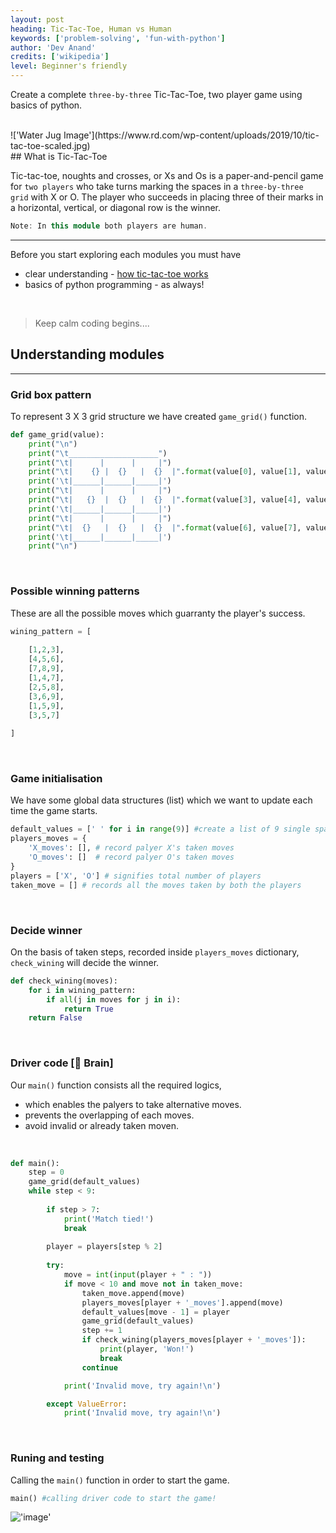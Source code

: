 ```yaml
---
layout: post
heading: Tic-Tac-Toe, Human vs Human
keywords: ['problem-solving', 'fun-with-python']
author: 'Dev Anand'
credits: ['wikipedia']
level: Beginner's friendly
---
```


Create a complete `three-by-three` Tic-Tac-Toe, two player game using basics of python. 

<br/>
!['Water Jug Image'](https://www.rd.com/wp-content/uploads/2019/10/tic-tac-toe-scaled.jpg)

<br/>
## What is Tic-Tac-Toe

Tic-tac-toe, noughts and crosses, or Xs and Os is a paper-and-pencil game for `two players` who take turns marking the spaces in a `three-by-three grid` with X or O. The player who succeeds in placing three of their marks in a horizontal, vertical, or diagonal row is the winner. 


```cpp
Note: In this module both players are human.
```

<hr>

Before you start exploring each modules you must have 

-  clear understanding - [how tic-tac-toe works]('https://en.wikipedia.org/wiki/Tic-tac-toe')
-  basics of python programming - as always!


<br/>

> Keep calm coding begins....

## Understanding modules
<hr>

### Grid box pattern 
To represent 3 X 3 grid structure we have created `game_grid()` function.
<br/>

```python
def game_grid(value):  
    print("\n")  
    print("\t____________________")  
    print("\t|      |      |     |")  
    print("\t|    {} |  {}   |  {}  |".format(value[0], value[1], value[2]))  
    print('\t|______|______|_____|')  
    print("\t|      |      |     |") 
    print("\t|   {}  |  {}   |  {}  |".format(value[3], value[4], value[5]))  
    print('\t|______|______|_____|')  
    print("\t|      |      |     |")  
    print("\t|  {}   |  {}   |  {}  |".format(value[6], value[7], value[8]))  
    print('\t|______|______|_____|')
    print("\n") 
```
<br/>

### Possible winning patterns
These are all the possible moves which guarranty the player's success.
<br/>

```python
wining_pattern = [
    
    [1,2,3],
    [4,5,6],
    [7,8,9],
    [1,4,7],
    [2,5,8],
    [3,6,9],
    [1,5,9],
    [3,5,7]
    
]
```
<br/>

### Game initialisation
We have some global data structures (list) which we want to update each time the game starts. 
<br/>

```python
default_values = [' ' for i in range(9)] #create a list of 9 single spaces 
players_moves = { 
    'X_moves': [], # record palyer X's taken moves
    'O_moves': []  # record palyer O's taken moves
}
players = ['X', 'O'] # signifies total number of players
taken_move = [] # records all the moves taken by both the players
```

<br/>

### Decide winner 
On the basis of taken steps, recorded inside `players_moves` dictionary, `check_wining` will decide the winner.
<br/>

```python
def check_wining(moves):
    for i in wining_pattern:
        if all(j in moves for j in i):
            return True 
    return False 
```
<br/>

### Driver code [🧠 Brain]
Our `main()` function consists all the required logics,

- which enables the palyers to take alternative moves.
- prevents the overlapping of each moves.
- avoid invalid or already taken moven.

<br/>

```python
def main():
    step = 0
    game_grid(default_values)
    while step < 9:
        
        if step > 7:
            print('Match tied!')
            break
            
        player = players[step % 2]
        
        try:
            move = int(input(player + " : "))
            if move < 10 and move not in taken_move:
                taken_move.append(move)
                players_moves[player + '_moves'].append(move)
                default_values[move - 1] = player
                game_grid(default_values)
                step += 1
                if check_wining(players_moves[player + '_moves']):
                    print(player, 'Won!')
                    break
                continue

            print('Invalid move, try again!\n')

        except ValueError:
            print('Invalid move, try again!\n')
```

<br/>

### Runing and testing

Calling the `main()` function in order to start the game.
<br/>

```python
main() #calling driver code to start the game!
```
!['image'](../../../image/tic-tac-toe-code-output.png)